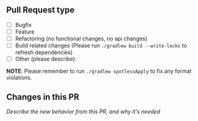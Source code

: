 Pull Request type
----
- [ ] Bugfix
- [ ] Feature
- [ ] Refactoring (no functional changes, no api changes)
- [ ] Build related changes (Please run `./gradlew build --write-locks` to refresh dependencies)
- [ ] Other (please describe):

**NOTE**: Please remember to run `./gradlew spotlessApply` to fix any format violations.

Changes in this PR
----

_Describe the new behavior from this PR, and why it's needed_
